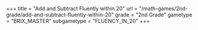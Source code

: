 +++
title = "Add and Subtract Fluently within 20"
url = "/math-games/2nd-grade/add-and-subtract-fluently-within-20"
grade = "2nd Grade"
gametype = "BRIX_MASTER"
subgametype = "FLUENCY_IN_20"
+++